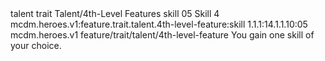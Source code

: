 <ability>
  <metadata>
    <class>talent</class>
    <feature_type>trait</feature_type>
    <file_dpath>Talent/4th-Level Features</file_dpath>
    <item_id>skill</item_id>
    <item_index>05</item_index>
    <item_name>Skill</item_name>
    <level>4</level>
    <scc>mcdm.heroes.v1:feature.trait.talent.4th-level-feature:skill</scc>
    <scdc>1.1.1:14.1.1.10:05</scdc>
    <source>mcdm.heroes.v1</source>
    <type>feature/trait/talent/4th-level-feature</type>
  </metadata>
  <effects>
    <effect type="mundane">You gain one skill of your choice.</effect>
  </effects>
</ability>
